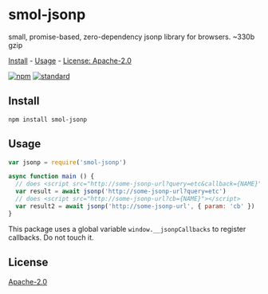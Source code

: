 # smol-jsonp

small, promise-based, zero-dependency jsonp library for browsers. ~330b gzip

[Install](#install) - [Usage](#usage) - [License: Apache-2.0](#license)

[![npm][npm-image]][npm-url]
[![standard][standard-image]][standard-url]

[npm-image]: https://img.shields.io/npm/v/smol-jsonp.svg?style=flat-square
[npm-url]: https://www.npmjs.com/package/smol-jsonp
[standard-image]: https://img.shields.io/badge/code%20style-standard-brightgreen.svg?style=flat-square
[standard-url]: http://npm.im/standard

## Install

```
npm install smol-jsonp
```

## Usage

```js
var jsonp = require('smol-jsonp')

async function main () {
  // does <script src="http://some-jsonp-url?query=etc&callback={NAME}"></script>
  var result = await jsonp('http://some-jsonp-url?query=etc')
  // does <script src="http://some-jsonp-url?cb={NAME}"></script>
  var result2 = await jsonp('http://some-jsonp-url', { param: 'cb' })
}
```

This package uses a global variable `window.__jsonpCallbacks` to register callbacks. Do not touch it.

## License

[Apache-2.0](LICENSE.md)

